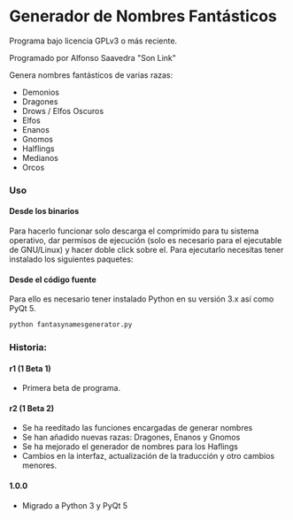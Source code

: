 # Generador de Nombres Fantásticos

Programa bajo licencia GPLv3 o más reciente.

Programado por Alfonso Saavedra "Son Link"

Genera nombres fantásticos de varias razas:

* Demonios
* Dragones
* Drows / Elfos Oscuros
* Elfos
* Enanos
* Gnomos
* Halflings
* Medianos
* Orcos

### Uso

#### Desde los binarios
Para hacerlo funcionar solo descarga el comprimido para tu sistema operativo, dar permisos de ejecución (solo es necesario para el ejecutable de GNU/Linux) y hacer doble click sobre el.
Para ejecutarlo necesitas tener instalado los siguientes paquetes:

#### Desde el código fuente

Para ello es necesario tener instalado Python en su versión 3.x así como PyQt 5.

```sh
python fantasynamesgenerator.py
```

### Historia:

#### r1 (1 Beta 1)

* Primera beta de programa.

#### r2 (1 Beta 2)

* Se ha reeditado las funciones encargadas de generar nombres
* Se han añadido nuevas razas: Dragones, Enanos y Gnomos
* Se ha mejorado el generador de nombres para los Haflings
* Cambios en la interfaz, actualización de la traducción y otro cambios menores.

#### 1.0.0

* Migrado a Python 3 y PyQt 5